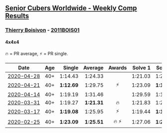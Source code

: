 <style>table {white-space: nowrap;}</style>

## [Senior Cubers Worldwide - Weekly Comp Results](/scw-comp/results/)
### [Thierry Boisivon](../thierry_boisivon.md) - [2011BOIS01](https://www.worldcubeassociation.org/persons/2011BOIS01?event=444)
#### 4x4x4

🔥 = PR average, ⚡ = PR single.

| Date | Age | Single | Average | Awards | Solve 1 | Solve 2 | Solve 3 | Solve 4 | Solve 5 | Video |
| :--: | :--: | --: | --: | :--: | --: | --: | --: | --: | --: | :-- |
| [2020-04-28](../../results/444/2020-04-28.md) | 40+ | 1:14.43 | 1:24.33 |  | 1:21.03 | 1:22.09 | 1:14.43 | 1:29.86 | DNF | [Link](https://www.facebook.com/events/538096063773916/permalink/545104916406364/) |
| [2020-04-21](../../results/444/2020-04-21.md) | 40+ | **1:12.69** | 1:29.75 | ⚡ | 1:23.09 | **1:12.69** | 1:38.72 | 1:27.44 | 1:55.72 | [Link](https://www.facebook.com/events/538096063773916/permalink/541927596724096/) |
| [2020-04-14](../../results/444/2020-04-14.md) | 40+ | 1:19.19 | 1:31.46 |  | 1:29.59 | 1:19.19 | 1:27.59 | 1:37.21 | DNF | |
| [2020-03-31](../../results/444/2020-03-31.md) | 40+ | 1:19.27 | **1:21.31** | 🔥 | 1:21.83 | 1:21.25 | 1:19.27 | 1:20.86 | 1:26.33 | [Link](https://www.facebook.com/events/269276700734640/permalink/271465083849135/) |
| [2020-03-17](../../results/444/2020-03-17.md) | 40+ | **1:19.08** | 1:25.95 | ⚡ | 1:19.44 | **1:19.08** | 1:23.94 | 1:34.46 | DNF | [Link](https://www.facebook.com/events/211732526904866/permalink/216744453070340/) |
| [2020-02-25](../../results/444/2020-02-25.md) | 40+ | **1:23.09** | **1:25.51** | 🔥 ⚡ | 1:27.06 | **1:23.09** | 1:34.13 | 1:23.19 | 1:26.27 | [Link](https://www.facebook.com/events/805797596592397/permalink/810222906149866/) |


<!-- Global site tag (gtag.js) - Google Analytics -->
<script async src="https://www.googletagmanager.com/gtag/js?id=UA-86348435-3"></script>
<script>window.dataLayer = window.dataLayer || []; function gtag() {dataLayer.push(arguments);} gtag('js', new Date()); gtag('config', 'UA-86348435-3');</script>
